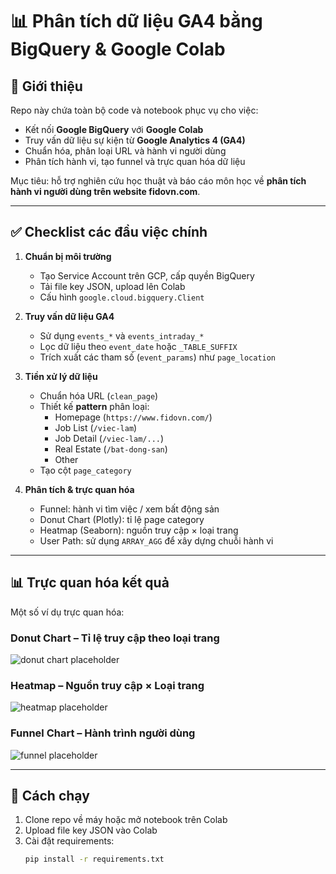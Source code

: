 # 📊 Phân tích dữ liệu GA4 bằng BigQuery & Google Colab

## 📌 Giới thiệu
Repo này chứa toàn bộ code và notebook phục vụ cho việc:
- Kết nối **Google BigQuery** với **Google Colab**  
- Truy vấn dữ liệu sự kiện từ **Google Analytics 4 (GA4)**  
- Chuẩn hóa, phân loại URL và hành vi người dùng  
- Phân tích hành vi, tạo funnel và trực quan hóa dữ liệu  

Mục tiêu: hỗ trợ nghiên cứu học thuật và báo cáo môn học về **phân tích hành vi người dùng trên website fidovn.com**.

---

## ✅ Checklist các đầu việc chính
1. **Chuẩn bị môi trường**  
   - Tạo Service Account trên GCP, cấp quyền BigQuery  
   - Tải file key JSON, upload lên Colab  
   - Cấu hình `google.cloud.bigquery.Client`  

2. **Truy vấn dữ liệu GA4**  
   - Sử dụng `events_*` và `events_intraday_*`  
   - Lọc dữ liệu theo `event_date` hoặc `_TABLE_SUFFIX`  
   - Trích xuất các tham số (`event_params`) như `page_location`  

3. **Tiền xử lý dữ liệu**  
   - Chuẩn hóa URL (`clean_page`)  
   - Thiết kế **pattern** phân loại:
     - Homepage (`https://www.fidovn.com/`)  
     - Job List (`/viec-lam`)  
     - Job Detail (`/viec-lam/...`)  
     - Real Estate (`/bat-dong-san`)  
     - Other  
   - Tạo cột `page_category`  

4. **Phân tích & trực quan hóa**  
   - Funnel: hành vi tìm việc / xem bất động sản  
   - Donut Chart (Plotly): tỉ lệ page category  
   - Heatmap (Seaborn): nguồn truy cập × loại trang  
   - User Path: sử dụng `ARRAY_AGG` để xây dựng chuỗi hành vi  

---

## 📊 Trực quan hóa kết quả
Một số ví dụ trực quan hóa:

### Donut Chart – Tỉ lệ truy cập theo loại trang
![donut chart placeholder](images/donut.png)

### Heatmap – Nguồn truy cập × Loại trang
![heatmap placeholder](images/heatmap.png)

### Funnel Chart – Hành trình người dùng
![funnel placeholder](images/funnel.png)

---

## 🚀 Cách chạy
1. Clone repo về máy hoặc mở notebook trên Colab  
2. Upload file key JSON vào Colab  
3. Cài đặt requirements:
   ```bash
   pip install -r requirements.txt
